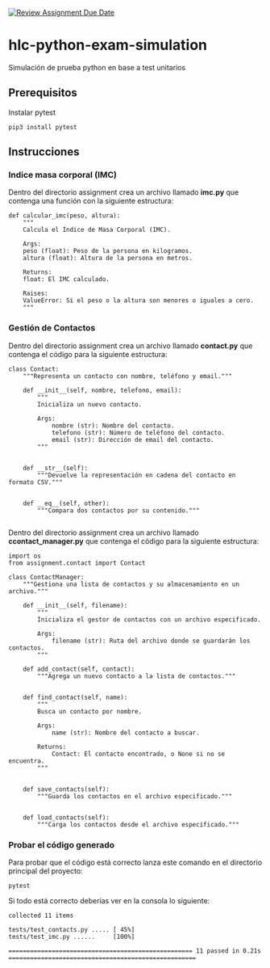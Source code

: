 [![Review Assignment Due Date](https://classroom.github.com/assets/deadline-readme-button-24ddc0f5d75046c5622901739e7c5dd533143b0c8e959d652212380cedb1ea36.svg)](https://classroom.github.com/a/TiZcQ-cx)
# hlc-python-exam-simulation

Simulación de prueba python en base a test unitarios

## Prerequisitos
Instalar pytest
```
pip3 install pytest 
```

## Instrucciones 

### Indice masa corporal (IMC)

Dentro del directorio assignment crea un archivo llamado **imc.py** que contenga una función con la siguiente estructura:

```
def calcular_imc(peso, altura):
    """
    Calcula el Índice de Masa Corporal (IMC).

    Args:
    peso (float): Peso de la persona en kilogramos.
    altura (float): Altura de la persona en metros.

    Returns:
    float: El IMC calculado.

    Raises:
    ValueError: Si el peso o la altura son menores o iguales a cero.
    """
```

### Gestión de Contactos

Dentro del directorio assignment crea un archivo llamado **contact.py** que contenga el código para la siguiente estructura:
```
class Contact:
    """Representa un contacto con nombre, teléfono y email."""

    def __init__(self, nombre, telefono, email):
        """
        Inicializa un nuevo contacto.

        Args:
            nombre (str): Nombre del contacto.
            telefono (str): Número de teléfono del contacto.
            email (str): Dirección de email del contacto.
        """
       

    def __str__(self):
        """Devuelve la representación en cadena del contacto en formato CSV."""
        

    def __eq__(self, other):
        """Compara dos contactos por su contenido."""
        
```
Dentro del directorio assignment crea un archivo llamado **ccontact_manager.py** que contenga el código para la siguiente estructura:
```
import os
from assignment.contact import Contact

class ContactManager:
    """Gestiona una lista de contactos y su almacenamiento en un archivo."""

    def __init__(self, filename):
        """
        Inicializa el gestor de contactos con un archivo especificado.

        Args:
            filename (str): Ruta del archivo donde se guardarán los contactos.
        """

    def add_contact(self, contact):
        """Agrega un nuevo contacto a la lista de contactos."""


    def find_contact(self, name):
        """
        Busca un contacto por nombre.

        Args:
            name (str): Nombre del contacto a buscar.

        Returns:
            Contact: El contacto encontrado, o None si no se encuentra.
        """


    def save_contacts(self):
        """Guarda los contactos en el archivo especificado."""


    def load_contacts(self):
        """Carga los contactos desde el archivo especificado."""

```

### Probar el código generado

Para probar que el código está correcto lanza este comando en el directorio principal del proyecto:

```
pytest 
```

Si todo está correcto deberías ver en la consola lo siguiente:
```
collected 11 items                                                                                                        

tests/test_contacts.py ..... [ 45%]
tests/test_imc.py ......     [100%]

=================================================== 11 passed in 0.21s ====================================================
```